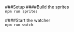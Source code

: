 ###Setup
####Build the sprites  
```npm run sprites```

####Start the watcher  
```npm run watch```
